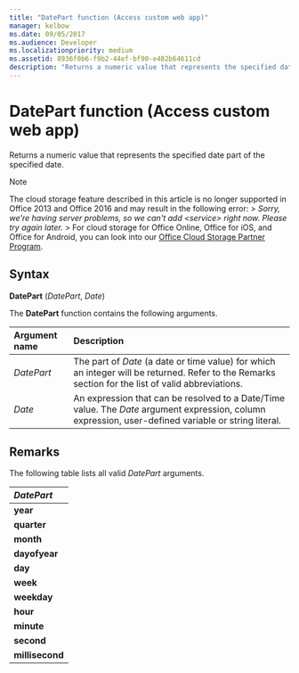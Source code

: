```yaml
---
title: "DatePart function (Access custom web app)" 
manager: kelbow
ms.date: 09/05/2017
ms.audience: Developer 
ms.localizationpriority: medium
ms.assetid: 8936f0b6-f9b2-44ef-bf90-e482b64611cd
description: "Returns a numeric value that represents the specified date part of the specified date."
---
```


# DatePart function (Access custom web app)

Returns a numeric value that represents the specified date part of the specified date.
  
> [!NOTE]
> The cloud storage feature described in this article is no longer supported in Office 2013 and Office 2016 and may result in the following error: >  *Sorry, we're having server problems, so we can't add \<service\> right now. Please try again later.* > For cloud storage for Office Online, Office for iOS, and Office for Android, you can look into our [Office Cloud Storage Partner Program](https://dev.office.com/programs/officecloudstorage). 
  
## Syntax

**DatePart** (*DatePart*, *Date*) 
  
The **DatePart** function contains the following arguments. 
  
|**Argument name**|**Description**|
|:-----|:-----|
| *DatePart*  <br/> |The part of  *Date*  (a date or time value) for which an integer will be returned. Refer to the Remarks section for the list of valid abbreviations.  <br/> |
| *Date*  <br/> |An expression that can be resolved to a Date/Time value. The  *Date*  argument expression, column expression, user-defined variable or string literal.  <br/> |
   
## Remarks

The following table lists all valid  *DatePart*  arguments. 
  
|***DatePart***|
|:-----|
|**year** <br/> |
|**quarter** <br/> |
|**month** <br/> |
|**dayofyear** <br/> |
|**day** <br/> |
|**week** <br/> |
|**weekday** <br/> |
|**hour** <br/> |
|**minute** <br/> |
|**second** <br/> |
|**millisecond** <br/> |
   

